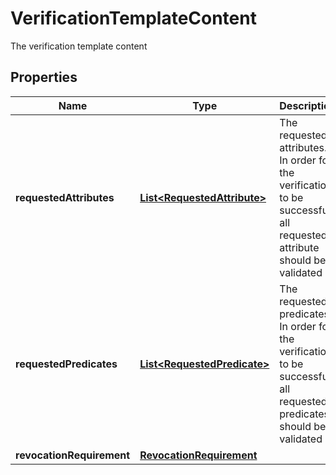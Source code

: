 

# VerificationTemplateContent

The verification template content

## Properties

Name | Type | Description | Notes
------------ | ------------- | ------------- | -------------
**requestedAttributes** | [**List&lt;RequestedAttribute&gt;**](RequestedAttribute.md) | The requested attributes. In order for the verification to be successful, all requested attribute should be validated |  [optional]
**requestedPredicates** | [**List&lt;RequestedPredicate&gt;**](RequestedPredicate.md) | The requested predicates. In order for the verification to be successful, all requested predicates should be validated |  [optional]
**revocationRequirement** | [**RevocationRequirement**](RevocationRequirement.md) |  |  [optional]



